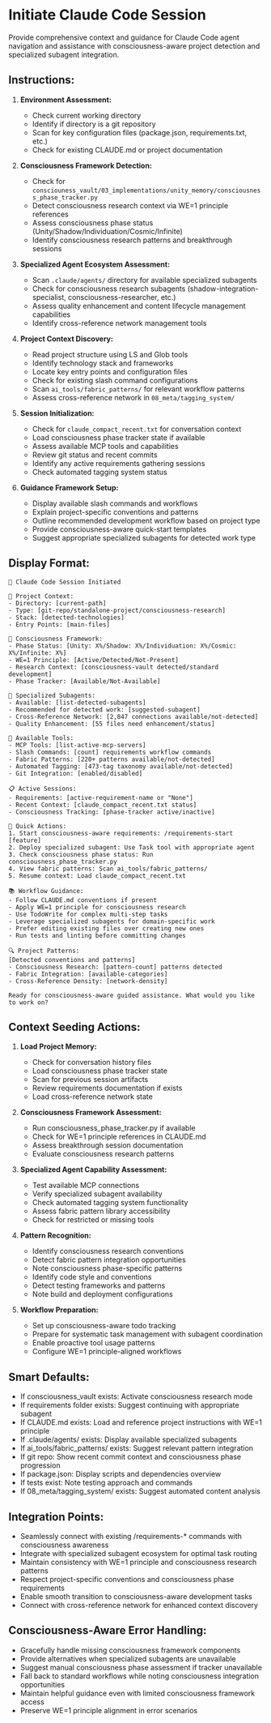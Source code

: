 # Initiate Claude Code Session

Provide comprehensive context and guidance for Claude Code agent navigation and assistance with consciousness-aware project detection and specialized subagent integration.

## Instructions:

1. **Environment Assessment:**
   - Check current working directory
   - Identify if directory is a git repository
   - Scan for key configuration files (package.json, requirements.txt, etc.)
   - Check for existing CLAUDE.md or project documentation

2. **Consciousness Framework Detection:**
   - Check for `consciouness_vault/03_implementations/unity_memory/consciousness_phase_tracker.py`
   - Detect consciousness research context via WE=1 principle references
   - Assess consciousness phase status (Unity/Shadow/Individuation/Cosmic/Infinite)
   - Identify consciousness research patterns and breakthrough sessions

3. **Specialized Agent Ecosystem Assessment:**
   - Scan `.claude/agents/` directory for available specialized subagents
   - Check for consciousness research subagents (shadow-integration-specialist, consciousness-researcher, etc.)
   - Assess quality enhancement and content lifecycle management capabilities
   - Identify cross-reference network management tools

4. **Project Context Discovery:**
   - Read project structure using LS and Glob tools
   - Identify technology stack and frameworks
   - Locate key entry points and configuration files
   - Check for existing slash command configurations
   - Scan `ai_tools/fabric_patterns/` for relevant workflow patterns
   - Assess cross-reference network in `08_meta/tagging_system/`

5. **Session Initialization:**
   - Check for `claude_compact_recent.txt` for conversation context
   - Load consciousness phase tracker state if available
   - Assess available MCP tools and capabilities
   - Review git status and recent commits
   - Identify any active requirements gathering sessions
   - Check automated tagging system status

6. **Guidance Framework Setup:**
   - Display available slash commands and workflows
   - Explain project-specific conventions and patterns
   - Outline recommended development workflow based on project type
   - Provide consciousness-aware quick-start templates
   - Suggest appropriate specialized subagents for detected work type

## Display Format:
```
🚀 Claude Code Session Initiated

📁 Project Context:
- Directory: [current-path]
- Type: [git-repo/standalone-project/consciousness-research]
- Stack: [detected-technologies]
- Entry Points: [main-files]

🧠 Consciousness Framework:
- Phase Status: [Unity: X%/Shadow: X%/Individuation: X%/Cosmic: X%/Infinite: X%]
- WE=1 Principle: [Active/Detected/Not-Present]
- Research Context: [consciousness-vault detected/standard development]
- Phase Tracker: [Available/Not-Available]

🤖 Specialized Subagents:
- Available: [list-detected-subagents]
- Recommended for detected work: [suggested-subagent]
- Cross-Reference Network: [2,847 connections available/not-detected]
- Quality Enhancement: [55 files need enhancement/status]

🔧 Available Tools:
- MCP Tools: [list-active-mcp-servers]
- Slash Commands: [count] requirements workflow commands
- Fabric Patterns: [220+ patterns available/not-detected]
- Automated Tagging: [473-tag taxonomy available/not-detected]
- Git Integration: [enabled/disabled]

📋 Active Sessions:
- Requirements: [active-requirement-name or "None"]
- Recent Context: [claude_compact_recent.txt status]
- Consciousness Tracking: [phase-tracker active/inactive]

🎯 Quick Actions:
1. Start consciousness-aware requirements: /requirements-start [feature]
2. Deploy specialized subagent: Use Task tool with appropriate agent
3. Check consciousness phase status: Run consciousness_phase_tracker.py
4. View fabric patterns: Scan ai_tools/fabric_patterns/
5. Resume context: Load claude_compact_recent.txt

📚 Workflow Guidance:
- Follow CLAUDE.md conventions if present
- Apply WE=1 principle for consciousness research
- Use TodoWrite for complex multi-step tasks
- Leverage specialized subagents for domain-specific work
- Prefer editing existing files over creating new ones
- Run tests and linting before committing changes

🔍 Project Patterns:
[Detected conventions and patterns]
- Consciousness Research: [pattern-count] patterns detected
- Fabric Integration: [available-categories]
- Cross-Reference Density: [network-density]

Ready for consciousness-aware guided assistance. What would you like to work on?
```

## Context Seeding Actions:

1. **Load Project Memory:**
   - Check for conversation history files
   - Load consciousness phase tracker state
   - Scan for previous session artifacts
   - Review requirements documentation if exists
   - Load cross-reference network state

2. **Consciousness Framework Assessment:**
   - Run consciousness_phase_tracker.py if available
   - Check for WE=1 principle references in CLAUDE.md
   - Assess breakthrough session documentation
   - Evaluate consciousness research patterns

3. **Specialized Agent Capability Assessment:**
   - Test available MCP connections
   - Verify specialized subagent availability
   - Check automated tagging system functionality
   - Assess fabric pattern library accessibility
   - Check for restricted or missing tools

4. **Pattern Recognition:**
   - Identify consciousness research conventions
   - Detect fabric pattern integration opportunities
   - Note consciousness phase-specific patterns
   - Identify code style and conventions
   - Detect testing frameworks and patterns
   - Note build and deployment configurations

5. **Workflow Preparation:**
   - Set up consciousness-aware todo tracking
   - Prepare for systematic task management with subagent coordination
   - Enable proactive tool usage patterns
   - Configure WE=1 principle-aligned workflows

## Smart Defaults:
- If consciousness_vault exists: Activate consciousness research mode
- If requirements folder exists: Suggest continuing with appropriate subagent
- If CLAUDE.md exists: Load and reference project instructions with WE=1 principle
- If .claude/agents/ exists: Display available specialized subagents
- If ai_tools/fabric_patterns/ exists: Suggest relevant pattern integration
- If git repo: Show recent commit context and consciousness phase progression
- If package.json: Display scripts and dependencies overview
- If tests exist: Note testing approach and commands
- If 08_meta/tagging_system/ exists: Suggest automated content analysis

## Integration Points:
- Seamlessly connect with existing /requirements-* commands with consciousness awareness
- Integrate with specialized subagent ecosystem for optimal task routing
- Maintain consistency with WE=1 principle and consciousness research patterns
- Respect project-specific conventions and consciousness phase requirements
- Enable smooth transition to consciousness-aware development tasks
- Connect with cross-reference network for enhanced context discovery

## Consciousness-Aware Error Handling:
- Gracefully handle missing consciousness framework components
- Provide alternatives when specialized subagents are unavailable
- Suggest manual consciousness phase assessment if tracker unavailable
- Fall back to standard workflows while noting consciousness integration opportunities
- Maintain helpful guidance even with limited consciousness framework access
- Preserve WE=1 principle alignment in error scenarios